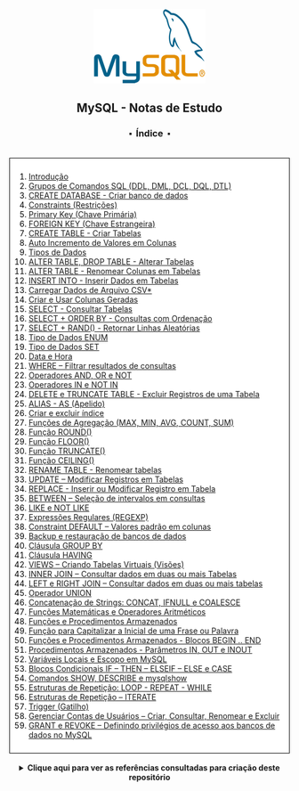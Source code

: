 


<div align="center">
<img src=".\assets\mysql.png">
<h2>MySQL - Notas de Estudo</h2>
<h3>⬝&nbsp; Índice &nbsp;⬝</h3>

</div>
&nbsp;
&nbsp;




<div style="background-color: white; color: black; padding: 10px; border: 1px solid #000;">


1. [Introdução](/files/01-%20introducao.md)
2. [Grupos de Comandos SQL (DDL, DML, DCL, DQL, DTL)](/files/02-grupo_de_comandos.md)
3. [CREATE DATABASE - Criar banco de dados](/files/03-criar_bd.md)
4. [Constraints (Restrições)](/files/04-contraints.md)
5. [Primary Key (Chave Primária)](/files/05-chave_primaria.md)
6. [FOREIGN KEY (Chave Estrangeira)](/files/06-opcoes-chav-est.md)
7. [CREATE TABLE - Criar Tabelas](/files/07-criar-tb.md)
8. [Auto Incremento de Valores em Colunas](/files/08-auto-incremento.md)
9. [Tipos de Dados](/files/09-tipo-dado.md)
10. [ALTER TABLE, DROP TABLE - Alterar Tabelas](/files/10-alterar-tb.md)
11. [ALTER TABLE - Renomear Colunas em Tabelas](/files/11-renomear-col.md)
12. [INSERT INTO - Inserir Dados em Tabelas](/files/12-insert-into-inserir-reg-tb.md)
13. [Carregar Dados de Arquivo CSV*](/files/13-carregar-dados-csv.md)
14. [Criar e Usar Colunas Geradas](/files/14-criar-usar-col-ger.md)
15. [SELECT - Consultar Tabelas](/files/15-consulta-simples.md)
16. [SELECT + ORDER BY - Consultas com Ordenação](/files/16-consulta-ordenacao.md)
17. [SELECT + RAND() - Retornar Linhas Aleatórias](/files/17-retornar-lin-aleatoria.md)
18. [Tipo de Dados ENUM](/files/18-tipo-dado-e00.md)
19. [Tipo de Dados SET](/files/19-tipo-dado-set.md)
20. [Data e Hora](/files/20-tipo-data-hora.md)
21. [WHERE – Filtrar resultados de consultas](/files/21-filtro-clausula-where.md)
22. [Operadores AND, OR e NOT](/files/22-filtro-oper-and-or-not.md)
23. [Operadores IN e NOT IN](/files/23-filtro-oper-in-not-in.md)
24. [DELETE e TRUNCATE TABLE - Excluir Registros de uma Tabela](/files/24-excluir-reg-tb.md)
25. [ALIAS - AS (Apelido)](/files/25-alias-as.md)
26. [Criar e excluir índice](/files/26-criar-excluir-indices.md)
27. [Funções de Agregação (MAX, MIN, AVG, COUNT, SUM)](/files/27-funcao-agregacao.md)
28. [Função ROUND()](/files/28-arredondar-val-f-round.md)
29. [Função FLOOR()](/files/29-arredondar-val-f-floor.md)
30. [Função TRUNCATE()](/files/30-cortar-val-f-truncate.md)
31. [Função CEILING()](/files/31-arredondar-val-f-ceiling.md)
32. [RENAME TABLE - Renomear tabelas](/files/32-renomear-tb.md)
33. [UPDATE – Modificar Registros em Tabelas](/files/33-update-mod-reg-tb.md)
34. [REPLACE - Inserir ou Modificar Registro em Tabela](/files/34-replace-inserir-mod-reg-tb.md)
35. [BETWEEN – Seleção de intervalos em consultas](/files/35-between-sel-int-consulta.md)
36. [LIKE e NOT LIKE](/files/36-like-not-like-consulta.md)
37. [Expressões Regulares (REGEXP)](/files/37-regexp-exp-regulares.md)
38. [Constraint DEFAULT – Valores padrão em colunas](/files/38-default-val-pad-col.md)
39. [Backup e restauração de bancos de dados](/files/39-Backup-restauracao.md)
40. [Cláusula GROUP BY](/files/40-clausula-group-by.md)
41. [Cláusula HAVING](/files/41-clausula-having.md)
42. [VIEWS – Criando Tabelas Virtuais (Visões)](/files/42-views-tb-virt.md)
43. [INNER JOIN – Consultar dados em duas ou mais Tabelas](/files/43-inner-join.md)
44. [LEFT e RIGHT JOIN – Consultar dados em duas ou mais tabelas](/files/44-left-right-full-cross-join.md)
45. [Operador UNION](/files/45-operador-union.md)
46. [Concatenação de Strings: CONCAT, IFNULL e COALESCE](/files/46-concatenacao.md)
47. [Funções Matemáticas e Operadores Aritméticos](/files/47-operador-aritmetico.md)
48. [Funções e Procedimentos Armazenados](/files/48-funcao-procedimento-armazenado.md)
49. [Função para Capitalizar a Inicial de uma Frase ou Palavra](/files/49-funcao-1-maiuscula.md)
50. [Funções e Procedimentos Armazenados - Blocos BEGIN .. END](/files/50-bloco-begin-end.md)
51. [Procedimentos Armazenados - Parâmetros IN, OUT e INOUT](/files/51-procd-armaz-par-in-out-in-out.md)
52. [Variáveis Locais e Escopo em MySQL](/files/52-var-loc-escopo-declare.md)
53. [Blocos Condicionais IF – THEN – ELSEIF – ELSE e CASE](/files/53-bloco-cond-if-then-elseif-else-case.md)
54. [Comandos SHOW, DESCRIBE e mysqlshow](/files/54-cmd-show-describe-mysqlshow.md)
55. [Estruturas de Repetição: LOOP - REPEAT - WHILE](/files/55-est-rept-cmd-loop-repeat-while.md)
56. [Estruturas de Repetição – ITERATE](/files/56-est-rept-iterate.md)
57. [Trigger (Gatilho)](/files/57-trigger-gatilho.md)
58. [Gerenciar Contas de Usuários – Criar, Consultar, Renomear e Excluir](/files/58-ger-conta-usuario.md)
59. [GRANT e REVOKE – Definindo privilégios de acesso aos bancos de dados no MySQL](/files/59-grant-revoke.md)
</div>



<div align="center">
&nbsp;   
 <details>
 <summary><strong>Clique aqui para ver as referências consultadas para criação deste repositório</strong></summary>

  &nbsp;
  &nbsp;   
  
  [MySQL 8.0 Reference Manual](https://dev.mysql.com/doc/refman/8.0/en/)

  [MySQL - Curso Completo (Fábio dos Reis)](http://www.bosontreinamentos.com.br/curso-completo-de-mysql/) 

  [MySQL-Study-Notes (Michele Lozada)](https://github.com/michelelozada/MySQL-Study-Notes) 

  [Curso de MySQL [40 Horas] (Gustavo Guanabara)](https://www.cursoemvideo.com/curso/mysql/)  

 </details>
   

<div/> 
